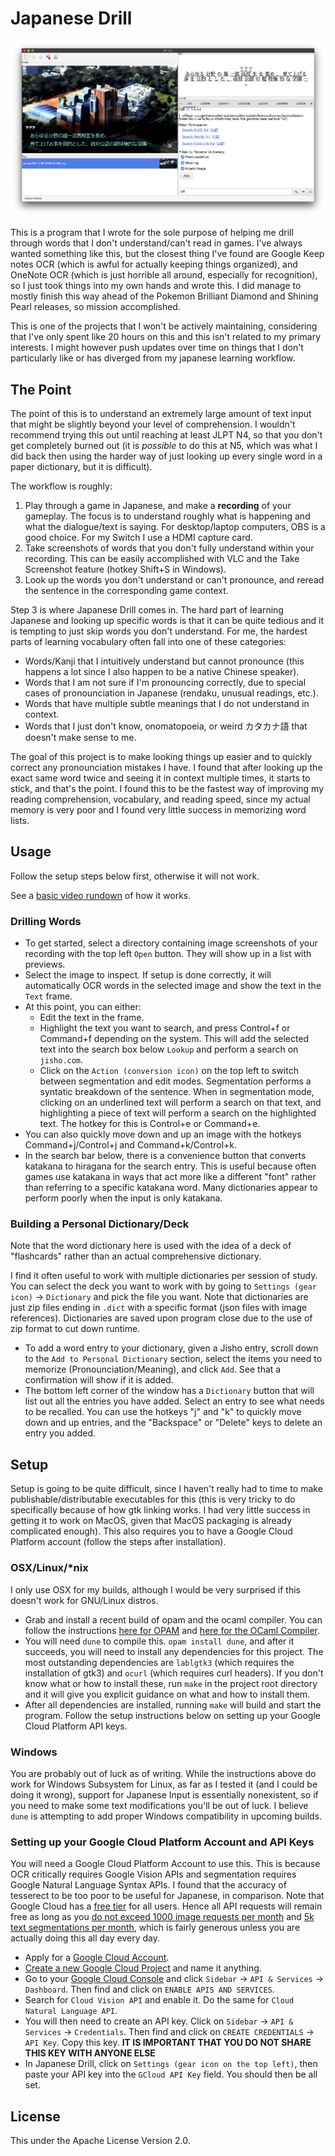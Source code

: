 # Japanese Drill

![Screenshot Preview](screenshot.png)

This is a program that I wrote for the sole purpose of helping me drill through words that I don't understand/can't read in games. I've always wanted something like this, but the closest thing I've found are Google Keep notes OCR (which is awful for actually keeping things organized), and OneNote OCR (which is just horrible all around, especially for recognition), so I just took things into my own hands and wrote this. I did manage to mostly finish this way ahead of the Pokemon Brilliant Diamond and Shining Pearl releases, so mission accomplished.

This is one of the projects that I won't be actively maintaining, considering that I've only spent like 20 hours on this and this isn't related to my primary interests. I might however push updates over time on things that I don't particularly like or has diverged from my japanese learning workflow.

## The Point
The point of this is to understand an extremely large amount of text input that might be slightly beyond your level of comprehension. I wouldn't recommend trying this out until reaching at least JLPT N4, so that you don't get completely burned out (it is *possible* to do this at N5, which was what I did back then using the harder way of just looking up every single word in a paper dictionary, but it is difficult).

The workflow is roughly:
1. Play through a game in Japanese, and make a **recording** of your gameplay. The focus is to understand roughly what is happening and what the dialogue/text is saying. For desktop/laptop computers, OBS is a good choice. For my Switch I use a HDMI capture card.
2. Take screenshots of words that you don't fully understand within your recording. This can be easily accomplished with VLC and the Take Screenshot feature (hotkey Shift+S in Windows).
3. Look up the words you don't understand or can't pronounce, and reread the sentence in the corresponding game context.

Step 3 is where Japanese Drill comes in. The hard part of learning Japanese and looking up specific words is that it can be quite tedious and it is tempting to just skip words you don't understand. For me, the hardest parts of learning vocabulary often fall into one of these categories:
- Words/Kanji that I intuitively understand but cannot pronounce (this happens a lot since I also happen to be a native Chinese speaker).
- Words that I am not sure if I'm pronouncing correctly, due to special cases of pronounciation in Japanese (rendaku, unusual readings, etc.).
- Words that have multiple subtle meanings that I do not understand in context.
- Words that I just don't know, onomatopoeia, or weird カタカナ語 that doesn't make sense to me.

The goal of this project is to make looking things up easier and to quickly correct any pronounciation mistakes I have. I found that after looking up the exact same word twice and seeing it in context multiple times, it starts to stick, and that's the point. I found this to be the fastest way of improving my reading comprehension, vocabulary, and reading speed, since my actual memory is very poor and I found very little success in memorizing word lists.

## Usage
Follow the setup steps below first, otherwise it will not work.

See a [basic video rundown](https://youtu.be/Weic1anmPV8) of how it works.

### Drilling Words

- To get started, select a directory containing image screenshots of your recording with the top left `Open` button. They will show up in a list with previews.
- Select the image to inspect. If setup is done correctly, it will automatically OCR words in the selected image and show the text in the `Text` frame.
- At this point, you can either:
  + Edit the text in the frame.
  + Highlight the text you want to search, and press Control+f or Command+f depending on the system. This will add the selected text into the search box below `Lookup` and perform a search on `jisho.com`.
  + Click on the `Action (conversion icon)` on the top left to switch between segmentation and edit modes. Segmentation performs a syntatic breakdown of the sentence. When in segmentation mode, clicking on an underlined text will perform a search on that text, and highlighting a piece of text will perform a search on the highlighted text. The hotkey for this is Control+e or Command+e.
- You can also quickly move down and up an image with the hotkeys Command+j/Control+j and Command+k/Control+k.
- In the search bar below, there is a convenience button that converts katakana to hiragana for the search entry. This is useful because often games use katakana in ways that act more like a different "font" rather than referring to a specific katakana word. Many dictionaries appear to perform poorly when the input is only katakana.

### Building a Personal Dictionary/Deck

Note that the word dictionary here is used with the idea of a deck of "flashcards" rather than an actual comprehensive dictionary.

I find it often useful to work with multiple dictionaries per session of study. You can select the deck you want to work with by going to `Settings (gear icon)` -> `Dictionary` and pick the file you want. Note that dictionaries are just zip files ending in `.dict` with a specific format (json files with image references). Dictionaries are saved upon program close due to the use of zip format to cut down runtime.

- To add a word entry to your dictionary, given a Jisho entry, scroll down to the `Add to Personal Dictionary` section, select the items you need to memorize (Pronounciation/Meaning), and click `Add`. See that a confirmation will show if it is added.
- The bottom left corner of the window has a `Dictionary` button that will list out all the entries you have added. Select an entry to see what needs to be recalled. You can use the hotkeys "j" and "k" to quickly move down and up entries, and the "Backspace" or "Delete" keys to delete an entry you added.

## Setup

Setup is going to be quite difficult, since I haven't really had to time to make publishable/distributable executables for this (this is very tricky to do specifically because of how gtk linking works. I had very little success in getting it to work on MacOS, given that MacOS packaging is already complicated enough). This also requires you to have a Google Cloud Platform account (follow the steps after installation).

### OSX/Linux/*nix
I only use OSX for my builds, although I would be very surprised if this doesn't work for GNU/Linux distros.
- Grab and install a recent build of opam and the ocaml compiler. You can follow the instructions [here for OPAM](https://opam.ocaml.org/doc/Install.html) and [here for the OCaml Compiler](https://ocaml.org/docs/install.html).
- You will need `dune` to compile this. `opam install dune`, and after it succeeds, you will need to install any dependencies for this project. The most outstanding dependencies are `lablgtk3` (which requires the installation of gtk3) and `ocurl` (which requires curl headers). If you don't know what or how to install these, run `make` in the project root directory and it will give you explicit guidance on what and how to install them.
- After all dependencies are installed, running `make` will build and start the program. Follow the setup instructions below on setting up your Google Cloud Platform API keys.

### Windows
You are probably out of luck as of writing. While the instructions above do work for Windows Subsystem for Linux, as far as I tested it (and I could be doing it wrong), support for Japanese Input is essentially nonexistent, so if you need to make some text modifications you'll be out of luck. I believe `dune` is attempting to add proper Windows compatibility in upcoming builds.

### Setting up your Google Cloud Platform Account and API Keys
You will need a Google Cloud Platform Account to use this. This is because OCR critically requires Google Vision APIs and segmentation requires Google Natural Language Syntax APIs. I found that the accuracy of tesserect to be too poor to be useful for Japanese, in comparison.
Note that Google Cloud has a [free tier](https://cloud.google.com/free/docs/gcp-free-tier#free-tier-usage-limits) for all users. Hence all API requests will remain free as long as you [do not exceed 1000 image requests per month](https://cloud.google.com/vision/pricing) and [5k text segmentations per month](https://cloud.google.com/vision/pricing), which is fairly generous unless you are actually doing this all day every day.

- Apply for a [Google Cloud Account](https://cloud.google.com/).
- [Create a new Google Cloud Project](https://cloud.google.com/resource-manager/docs/creating-managing-projects) and name it anything.
- Go to your [Google Cloud Console](https://console.cloud.google.com/) and click `Sidebar` -> `API & Services` -> `Dashboard`. Then find and click on `ENABLE APIS AND SERVICES`.
- Search for `Cloud Vision API` and enable it. Do the same for `Cloud Natural Language API`.
- You will then need to create an API key. Click on `Sidebar` -> `API & Services` -> `Credentials`. Then find and click on `CREATE CREDENTIALS` -> `API Key`. Copy this key. **IT IS IMPORTANT THAT YOU DO NOT SHARE THIS KEY WITH ANYONE ELSE**
- In Japanese Drill, click on `Settings (gear icon on the top left)`, then paste your API key into the `GCloud API Key` field. You should then be all set.

## License

This under the Apache License Version 2.0.
